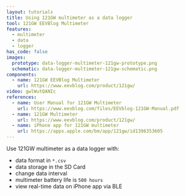 ```yaml
---
layout: tutorials
title: Using 121GW multimeter as a data logger
tool: 121GW EEVBlog Multimeter
features:
  - multimeter
  - data
  - logger
has_code: false
images:
  prototype: data-logger-multimeter-121gw-prototype.png
  schematic: data-logger-multimeter-121gw-schematic.png
components:
  - name: 121GW EEVBlog Multimeter
    url: https://www.eevblog.com/product/121gw/
video: gwlWutQANIc
references:
  - name: User Manual for 121GW Multimeter
    url: https://www.eevblog.com/files/EEVblog-121GW-Manual.pdf
  - name: 121GW Multimeter
    url: https://www.eevblog.com/product/121gw/
  - name: iPhone app for 121GW multimeter
    url: https://apps.apple.com/bm/app/121gw/id1396353605
---
```


Use 121GW multimeter as a data logger with:

- data format in `*.csv`
- data storage in the SD Card
- change data interval
- multimeter battery life is `500 hours`
- view real-time data on iPhone app via BLE
